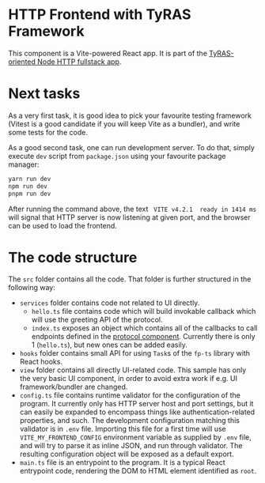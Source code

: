 # HTTP Frontend with TyRAS Framework

This component is a Vite-powered React app.
It is part of the [TyRAS-oriented Node HTTP fullstack app](../../README.md).

# Next tasks

As a very first task, it is good idea to pick your favourite testing framework (Vitest is a good candidate if you will keep Vite as a bundler), and write some tests for the code.

As a good second task, one can run development server.
To do that, simply execute `dev` script from `package.json` using your favourite package manager:
```sh
yarn run dev
npm run dev
pnpm run dev
```

After running the command above, the text ` VITE v4.2.1  ready in 1414 ms` will signal that HTTP server is now listening at given port, and the browser can be used to load the frontend.

# The code structure

The `src` folder contains all the code.
That folder is further structured in the following way:
- `services` folder contains code not related to UI directly.
    - `hello.ts` file contains code which will build invokable callback which will use the greeting API of the protocol.
    - `index.ts` exposes an object which contains all of the callbacks to call endpoints defined in the [protocol component](../protocol).
      Currently there is only 1 (`hello.ts`), but new ones can be added easily.
- `hooks` folder contains small API for using `Task`s of the `fp-ts` library with React hooks.
- `view` folder contains all directly UI-related code.
  This sample has only the very basic UI component, in order to avoid extra work if e.g. UI framework/bundler are changed.
- `config.ts` file contains runtime validator for the configuration of the program.
  It currently only has HTTP server host and port settings, but it can easily be expanded to encompass things like authentication-related properties, and such.
  The development configuration matching this validator is in `.env` file.
  Importing this file for a first time will use `VITE_MY_FRONTEND_CONFIG` environment variable as supplied by `.env` file, and will try to parse it as inline JSON, and run through validator.
  The resulting configuration object will be exposed as a default export.
- `main.ts` file is an entrypoint to the program.
  It is a typical React entrypoint code, rendering the DOM to HTML element identified as `root`.